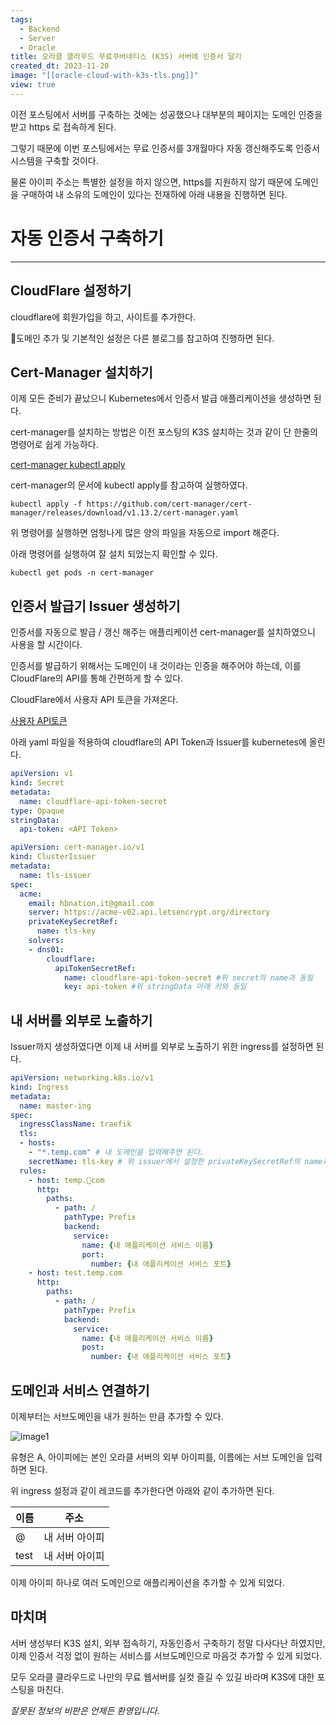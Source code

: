 ```yaml
---
tags:
  - Backend
  - Server
  - Oracle
title: 오라클 클라우드 무료쿠버네티스 (K3S) 서버에 인증서 달기
created_dt: 2023-11-20
image: "[[oracle-cloud-with-k3s-tls.png]]"
view: true
---
```

이전 포스팅에서 서버를 구축하는 것에는 성공했으나 대부분의 페이지는 도메인 인증을 받고 https 로 접속하게 된다.

그렇기 때문에 이번 포스팅에서는 무료 인증서를 3개월마다 자동 갱신해주도록 인증서 시스템을 구축할 것이다.

물론 아이피 주소는 특별한 설정을 하지 않으면, https를 지원하지 않기 때문에 도메인을 구매하여 내 소유의 도메인이 있다는 전재하에 아래 내용을 진행하면 된다.

# 자동 인증서 구축하기

---

## CloudFlare 설정하기

cloudflare에 회원가입을 하고, 사이트를 추가한다.

도메인 추가 및 기본적인 설정은 다른 블로그를 참고하여 진행하면 된다.

## Cert-Manager 설치하기

이제 모든 준비가 끝났으니 Kubernetes에서 인증서 발급 애플리케이션을 생성하면 된다.

cert-manager를 설치하는 방법은 이전 포스팅의 K3S 설치하는 것과 같이 단 한줄의 명령어로 쉽게 가능하다.

[cert-manager kubectl apply](https://cert-manager.io/docs/installation/kubectl/)

cert-manager의 문서에 kubectl apply를 참고하여 실행하였다.

```shell
kubectl apply -f https://github.com/cert-manager/cert-manager/releases/download/v1.13.2/cert-manager.yaml
```

위 명령어를 실행하면 엄청나게 많은 양의 파일을 자동으로 import 해준다.

아래 명령어를 실행하여 잘 설치 되었는지 확인할 수 있다.

```shell
kubectl get pods -n cert-manager
```

## 인증서 발급기 Issuer 생성하기

인증서를 자동으로 발급 / 갱신 해주는 애플리케이션 cert-manager를 설치하였으니 사용을 할 시간이다.

인증서를 발급하기 위해서는 도메인이 내 것이라는 인증을 해주어야 하는데, 이를 CloudFlare의 API를 통해 간편하게 할 수 있다.

CloudFlare에서 사용자 API 토큰을 가져온다.

[사용자 API토큰](https://dash.cloudflare.com/profile/api-tokens)

아래 yaml 파일을 적용하여 cloudflare의 API Token과 Issuer를 kubernetes에 올린다.

```yaml
apiVersion: v1
kind: Secret
metadata: 
  name: cloudflare-api-token-secret
type: Opaque
stringData: 
  api-token: <API Token>
```

```yaml
apiVersion: cert-manager.io/v1
kind: ClusterIssuer
metadata: 
  name: tls-issuer
spec:
  acme:
    email: hbnation.it@gmail.com
    server: https://acme-v02.api.letsencrypt.org/directory
    privateKeySecretRef:
      name: tls-key
    solvers:
    - dns01:
        cloudflare:
          apiTokenSecretRef:
            name: cloudflare-api-token-secret #위 secret의 name과 동일
            key: api-token #위 stringData 아래 키와 동일
```

## 내 서버를 외부로 노출하기

Issuer까지 생성하였다면 이제 내 서버를 외부로 노출하기 위한 ingress를 설정하면 된다.

```yaml
apiVersion: networking.k8s.io/v1
kind: Ingress
metadata:
  name: master-ing
spec:
  ingressClassName: traefik
  tls:
  - hosts:
    - "*.temp.com" # 내 도메인을 입력해주면 된다.
    secretName: tls-key # 위 issuer에서 설정한 privateKeySecretRef의 name과 동일
  rules:
    - host: temp.com
      http:
        paths:
          - path: /
            pathType: Prefix
            backend:
              service:
                name: {내 애플리케이션 서비스 이름}
                port:
                  number: {내 애플리케이션 서비스 포트}
    - host: test.temp.com
      http:
        paths:
          - path: /
            pathType: Prefix
            backend:
              service:
                name: {내 애플리케이션 서비스 이름}
                post:
                  number: {내 애플리케이션 서비스 포트}
```

## 도메인과 서비스 연결하기

이제부터는 서브도메인을 내가 원하는 만큼 추가할 수 있다.

![image1](oracle-cloud-with-k3s-tls-1.png)

유형은 A, 아이피에는 본인 오라클 서버의 외부 아이피를, 이름에는 서브 도메인을 입력하면 된다.

위 ingress 설정과 같이 레코드를 추가한다면 아래와 같이 추가하면 된다.

|이름|주소|
|---|---|
|@|내 서버 아이피|
|test|내 서버 아이피|

이제 아이피 하나로 여러 도메인으로 애플리케이션을 추가할 수 있게 되었다.

## 마치며

서버 생성부터 K3S 설치, 외부 접속하기, 자동인증서 구축하기 정말 다사다난 하였지만, 이제 인증서 걱정 없이 원하는 서비스를 서브도메인으로 마음것 추가할 수 있게 되었다.

모두 오라클 클라우드로 나만의 무료 웹서버를 실컷 즐길 수 있길 바라며 K3S에 대한 포스팅을 마친다.

*잘못된 정보의 비판은 언제든 환영입니다.*